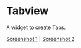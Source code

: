 # Tabview
A widget to create Tabs.

[Screenshot 1](/app/src/main/res/raw/ss_1.png?raw=true "Screenshot 1") | [Screenshot 2](/app/src/main/res/raw/ss_2.png?raw=true "Screenshot 2")


